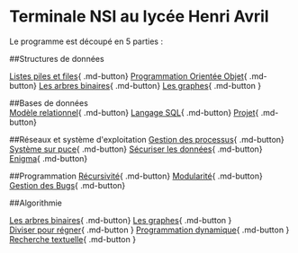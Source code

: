 # Terminale NSI au lycée Henri Avril

Le programme est découpé en 5 parties : 

##Structures de données  

[Listes piles et files](Structure/listes_piles_files.html){ .md-button} [Programmation Orientée Objet](Structure/POO.html){ .md-button} 
[Les arbres binaires](Structure/arbres.html){ .md-button} [Les graphes](Structure/graphes.html){ .md-button } 



##Bases de données  
[Modèle relationnel](BDD/modele_relationnel.html){ .md-button} [Langage SQL](BDD/langageSQL.html){ .md-button} [Projet](BDD/projet_SQL.html){ .md-button}


##Réseaux et système d'exploitation
[Gestion des processus](archi/processus.html){ .md-button} [Système sur puce](archi/soc.html){ .md-button} [Sécuriser les données](archi/crypto.html){ .md-button} [Enigma](archi/enigma.html){ .md-button}

##Programmation
[Récursivité](Programmation/recursivite.html){ .md-button}  [Modularité](Programmation/modularite.html){ .md-button}  [Gestion des Bugs](Programmation/gestion_bug.html){ .md-button} 
 

##Algorithmie

[Les arbres binaires](Algorithmie/arbres.html){ .md-button} [Les graphes](Algorithmie/graphes.html){ .md-button }  
[Diviser pour régner](Algorithmie/diviser_pour_regner.html){ .md-button } [Programmation dynamique](Algorithmie/programmation_dynamique.html){ .md-button } [Recherche textuelle](Algorithmierecherche_textuelle.html){ .md-button }         


    
 